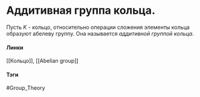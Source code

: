 # Аддитивная группа кольца.
Пусть $K$ - кольцо, относительно операции сложения элементы кольца образуют абелеву группу. Она называется *аддитивной группой кольца*.

#### Линки 
[[Кольцо]], 
[[Abelian group]]
#### Тэги 
 #Group_Theory